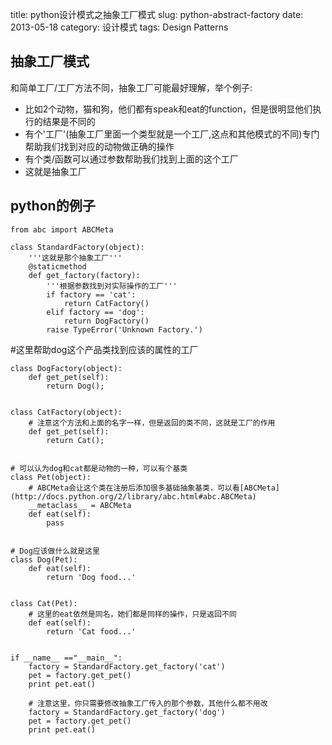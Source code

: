 title: python设计模式之抽象工厂模式
slug: python-abstract-factory
date: 2013-05-18
category: 设计模式
tags: Design Patterns 

抽象工厂模式
----------

和简单工厂/工厂方法不同，抽象工厂可能最好理解，举个例子:   
* 比如2个动物，猫和狗，他们都有speak和eat的function，但是很明显他们执行的结果是不同的
* 有个'工厂'(抽象工厂里面一个类型就是一个工厂,这点和其他模式的不同)专门帮助我们找到对应的动物做正确的操作
* 有个类/函数可以通过参数帮助我们找到上面的这个工厂
* 这就是抽象工厂

python的例子
------------

    from abc import ABCMeta

    class StandardFactory(object):
        '''这就是那个抽象工厂'''
        @staticmethod
        def get_factory(factory):
            '''根据参数找到对实际操作的工厂'''
            if factory == 'cat':
                return CatFactory()
            elif factory == 'dog':
                return DogFactory()
            raise TypeError('Unknown Factory.')


#这里帮助dog这个产品类找到应该的属性的工厂

    class DogFactory(object):
        def get_pet(self):
            return Dog();


    class CatFactory(object):
        # 注意这个方法和上面的名字一样，但是返回的类不同，这就是工厂的作用
        def get_pet(self):
            return Cat();


    # 可以认为dog和cat都是动物的一种，可以有个基类
    class Pet(object):
        # ABCMeta会让这个类在注册后添加很多基础抽象基类，可以看[ABCMeta](http://docs.python.org/2/library/abc.html#abc.ABCMeta)
        __metaclass__ = ABCMeta
        def eat(self):
            pass


    # Dog应该做什么就是这里
    class Dog(Pet):
        def eat(self):
            return 'Dog food...'


    class Cat(Pet):
        # 这里的eat依然是同名，她们都是同样的操作，只是返回不同
        def eat(self):
            return 'Cat food...'


    if __name__ =="__main__":
        factory = StandardFactory.get_factory('cat')
        pet = factory.get_pet()
        print pet.eat()

        # 注意这里，你只需要修改抽象工厂传入的那个参数，其他什么都不用改
        factory = StandardFactory.get_factory('dog')
        pet = factory.get_pet()
        print pet.eat() 


